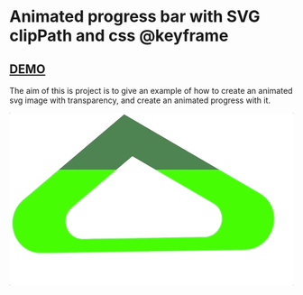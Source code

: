 # Animated progress bar with SVG clipPath and css @keyframe
## [DEMO](https://juanpale.github.io/AnimatedProgressBarSVGClipPath/)

The aim of this is project is to give an example of how to create an animated svg image with transparency, and create an animated progress with it.


![alt text](./photo.gif)


<div>
  <!-- <object data="./example.html" width="400" height="400" type="text/html">    
  </object> -->
<div>
